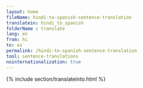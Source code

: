 ```yaml
---
layout: home
fileName: hindi-to-spanish-sentence-translation
translatein: hindi_to_spanish
folderName : translate
lang: en
from: hi
to: es
permalink: /hindi-to-spanish-sentence-translation
tool: sentence-translations
nointernationalization: true
---
```

{% include section/translateinto.html %}
